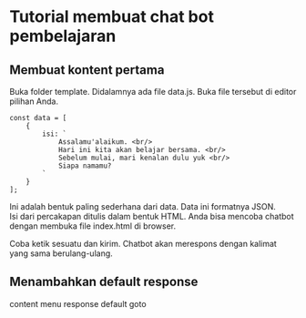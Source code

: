 # Tutorial membuat chat bot pembelajaran

## Membuat kontent pertama
Buka folder template. 
Didalamnya ada file data.js. 
Buka file tersebut di editor pilihan Anda.
```
const data = [
    {
        isi: `
            Assalamu'alaikum. <br/>
            Hari ini kita akan belajar bersama. <br/>
            Sebelum mulai, mari kenalan dulu yuk <br/>
            Siapa namamu?
        `
    }
];
```

Ini adalah bentuk paling sederhana dari data. Data ini formatnya JSON.  
Isi dari percakapan ditulis dalam bentuk HTML. 
Anda bisa mencoba chatbot dengan membuka file index.html di browser.

Coba ketik sesuatu dan kirim.
Chatbot akan merespons dengan kalimat yang sama berulang-ulang.

## Menambahkan default response


content
menu
response
default goto
